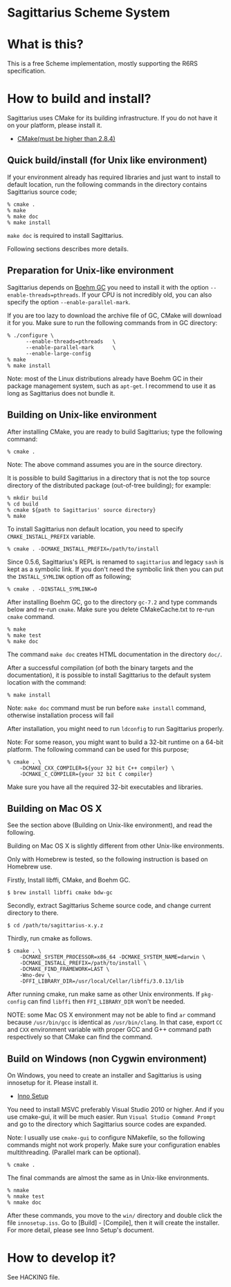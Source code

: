 # Sagittarius Scheme System

# What is this?
This is a free Scheme implementation, mostly supporting the R6RS
specification.

# How to build and install?
Sagittarius uses CMake for its building infrastructure.  If you do not
have it on your platform, please install it.

 - [CMake(must be higher than 2.8.4)](http://www.cmake.org/)

## Quick build/install (for Unix like environment)

If your environment already has required libraries and just want to install
to default location, run the following commands in the directory contains
Sagittarius source code;

    % cmake .
    % make
    % make doc
    % make install

`make doc` is required to install Sagittarius.

Following sections describes more details.

## Preparation for Unix-like environment

Sagittarius depends on
[Boehm GC](http://www.hpl.hp.com/personal/Hans_Boehm/gc/)
you need to install it with the option `--enable-threads=pthreads`.  If
your CPU is not incredibly old, you can also specify the option
`--enable-parallel-mark`.

If you are too lazy to download the archive file of GC, CMake will
download it for you.  Make sure to run the following commands from in GC
directory:

    % ./configure \
          --enable-threads=pthreads   \
          --enable-parallel-mark      \
          --enable-large-config
    % make
    % make install

Note: most of the Linux distributions already have Boehm GC in their
package management system, such as `apt-get`.  I recommend to use it as
long as Sagittarius does not bundle it.

## Building on Unix-like environment

After installing CMake, you are ready to build Sagittarius; type the
following command:

    % cmake .

Note: The above command assumes you are in the source directory.

It is possible to build Sagittarius in a directory that is not the top
source directory of the distributed package (out-of-tree building);
for example:

    % mkdir build
    % cd build
    % cmake ${path to Sagittarius' source directory}
    % make

To install Sagittarius non default location, you need to specify
`CMAKE_INSTALL_PREFIX` variable.

    % cmake . -DCMAKE_INSTALL_PREFIX=/path/to/install

Since 0.5.6, Sagittarius's REPL is renamed to `sagittarius` and legacy
`sash` is kept as a symbolic link. If you don't need the symbolic link
then you can put the `INSTALL_SYMLINK` option off as following;

    % cmake . -DINSTALL_SYMLINK=0

After installing Boehm GC, go to the directory `gc-7.2` and type
commands below and re-run `cmake`.  Make sure you delete CMakeCache.txt
to re-run `cmake` command.

    % make
    % make test
    % make doc

The command `make doc` creates HTML documentation in the directory
`doc/`.

After a successful compilation (of both the binary targets and the
documentation), it is possible to install Sagittarius to the default system
location with the command:

    % make install

Note: `make doc` command must be run before `make install` command, otherwise
installation process will fail

After installation, you might need to run `ldconfig` to run Sagittarius
properly.

Note: For some reason, you might want to build a 32-bit runtime on a
64-bit platform.  The following command can be used for this purpose;

    % cmake . \
        -DCMAKE_CXX_COMPILER=${your 32 bit C++ compiler} \
        -DCMAKE_C_COMPILER={your 32 bit C compiler}

Make sure you have all the required 32-bit executables and libraries.

## Building on Mac OS X
See the section above (Building on Unix-like environment), and read the
following.

Building on Mac OS X is slightly different from other Unix-like environments.

Only with Homebrew is tested, so the following instruction is based on
Homebrew use.

Firstly, Install libffi, CMake, and Boehm GC.

    $ brew install libffi cmake bdw-gc

Secondly, extract Sagittarius Scheme source code, and change current directory
to there.

    $ cd /path/to/sagittarius-x.y.z

Thirdly, run cmake as follows.

    $ cmake . \
        -DCMAKE_SYSTEM_PROCESSOR=x86_64 -DCMAKE_SYSTEM_NAME=darwin \
        -DCMAKE_INSTALL_PREFIX=/path/to/install \
        -DCMAKE_FIND_FRAMEWORK=LAST \
        -Wno-dev \
        -DFFI_LIBRARY_DIR=/usr/local/Cellar/libffi/3.0.13/lib

After running cmake, run make same as other Unix environments. If `pkg-config`
can find `libffi` then `FFI_LIBRARY_DIR` won't be needed.

NOTE: some Mac OS X environment may not be able to find `ar` command
because `/usr/bin/gcc` is identical as `/usr/bin/clang`. In that case,
export `CC` and `CXX` environment variable with proper GCC and G++
command path respectively so that CMake can find the command.

## Build on Windows (non Cygwin environment)
On Windows, you need to create an installer and Sagittarius is using
innosetup for it.  Please install it.
 - [Inno Setup](http://www.jrsoftware.org/)

You need to install MSVC preferably Visual Studio 2010 or higher.  And
if you use cmake-gui, it will be much easier.  Run `Visual Studio
Command Prompt` and go to the directory which Sagittarius source codes
are expanded.

Note: I usually use `cmake-gui` to configure NMakefile, so the following
commands might not work properly.  Make sure your configuration enables
multithreading.  (Parallel mark can be optional).

    % cmake .

The final commands are almost the same as in Unix-like environments.

    % nmake
    % nmake test
    % nmake doc

After these commands, you move to the `win/` directory and double click
the file `innosetup.iss`.  Go to [Build] - [Compile], then it will
create the installer.  For more detail, please see Inno Setup's
document.

# How to develop it?

See HACKING file.
